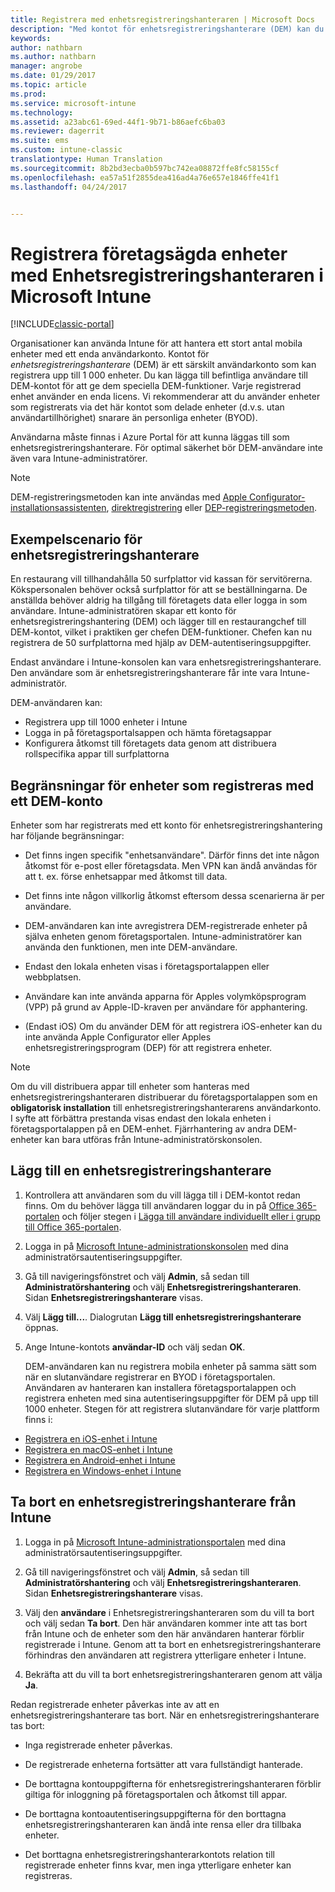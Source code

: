 ```yaml
---
title: Registrera med enhetsregistreringshanteraren | Microsoft Docs
description: "Med kontot för enhetsregistreringshanterare (DEM) kan du hantera ett stort antal delade, företagsägda mobila enheter med ett enda användarkonto."
keywords: 
author: nathbarn
ms.author: nathbarn
manager: angrobe
ms.date: 01/29/2017
ms.topic: article
ms.prod: 
ms.service: microsoft-intune
ms.technology: 
ms.assetid: a23abc61-69ed-44f1-9b71-b86aefc6ba03
ms.reviewer: dagerrit
ms.suite: ems
ms.custom: intune-classic
translationtype: Human Translation
ms.sourcegitcommit: 8b2bd3ecba0b597bc742ea08872ffe8fc58155cf
ms.openlocfilehash: ea57a51f2855dea416ad4a76e657e1846ffe41f1
ms.lasthandoff: 04/24/2017


---
```



# <a name="enroll-corporate-owned-devices-with-the-device-enrollment-manager-in-microsoft-intune"></a>Registrera företagsägda enheter med Enhetsregistreringshanteraren i Microsoft Intune

[!INCLUDE[classic-portal](../includes/classic-portal.md)]

Organisationer kan använda Intune för att hantera ett stort antal mobila enheter med ett enda användarkonto. Kontot för *enhetsregistreringshanterare* (DEM) är ett särskilt användarkonto som kan registrera upp till 1 000 enheter. Du kan lägga till befintliga användare till DEM-kontot för att ge dem speciella DEM-funktioner. Varje registrerad enhet använder en enda licens. Vi rekommenderar att du använder enheter som registrerats via det här kontot som delade enheter (d.v.s. utan användartillhörighet) snarare än personliga enheter (BYOD).  

Användarna måste finnas i Azure Portal för att kunna läggas till som enhetsregistreringshanterare. För optimal säkerhet bör DEM-användare inte även vara Intune-administratörer.

>[!NOTE]
>DEM-registreringsmetoden kan inte användas med [Apple Configurator-installationsassistenten](ios-setup-assistant-enrollment-in-microsoft-intune.md), [direktregistrering](ios-direct-enrollment-in-microsoft-intune.md) eller [DEP-registreringsmetoden](ios-device-enrollment-program-in-microsoft-intune.md).

## <a name="example-of-a-device-enrollment-manager-scenario"></a>Exempelscenario för enhetsregistreringshanterare

En restaurang vill tillhandahålla 50 surfplattor vid kassan för servitörerna. Kökspersonalen behöver också surfplattor för att se beställningarna. De anställda behöver aldrig ha tillgång till företagets data eller logga in som användare. Intune-administratören skapar ett konto för enhetsregistreringshantering (DEM) och lägger till en restaurangchef till DEM-kontot, vilket i praktiken ger chefen DEM-funktioner. Chefen kan nu registrera de 50 surfplattorna med hjälp av DEM-autentiseringsuppgifter.

Endast användare i Intune-konsolen kan vara enhetsregistreringshanterare. Den användare som är enhetsregistreringshanterare får inte vara Intune-administratör.

DEM-användaren kan:

-   Registrera upp till 1000 enheter i Intune
-   Logga in på företagsportalsappen och hämta företagsappar
-   Konfigurera åtkomst till företagets data genom att distribuera rollspecifika appar till surfplattorna

## <a name="limitations-of-devices-that-are-enrolled-with-a-dem-account"></a>Begränsningar för enheter som registreras med ett DEM-konto

Enheter som har registrerats med ett konto för enhetsregistreringshantering har följande begränsningar:

  - Det finns ingen specifik "enhetsanvändare". Därför finns det inte någon åtkomst för e-post eller företagsdata. Men VPN kan ändå användas för att t. ex. förse enhetsappar med åtkomst till data.

  - Det finns inte någon villkorlig åtkomst eftersom dessa scenarierna är per användare.

  - DEM-användaren kan inte avregistrera DEM-registrerade enheter på själva enheten genom företagsportalen. Intune-administratörer kan använda den funktionen, men inte DEM-användare.

  - Endast den lokala enheten visas i företagsportalappen eller webbplatsen.

  - Användare kan inte använda apparna för Apples volymköpsprogram (VPP) på grund av Apple-ID-kraven per användare för apphantering.

  - (Endast iOS) Om du använder DEM för att registrera iOS-enheter kan du inte använda Apple Configurator eller Apples enhetsregistreringsprogram (DEP) för att registrera enheter.

> [!NOTE]
> Om du vill distribuera appar till enheter som hanteras med enhetsregistreringshanteraren distribuerar du företagsportalappen som en **obligatorisk installation** till enhetsregistreringshanterarens användarkonto.
> I syfte att förbättra prestanda visas endast den lokala enheten i företagsportalappen på en DEM-enhet. Fjärrhantering av andra DEM-enheter kan bara utföras från Intune-administratörskonsolen.


## <a name="add-a-device-enrollment-manager"></a>Lägg till en enhetsregistreringshanterare

1.  Kontrollera att användaren som du vill lägga till i DEM-kontot redan finns. Om du behöver lägga till användaren loggar du in på [Office 365-portalen](https://go.microsoft.com/fwlink/p/?LinkId=698854) och följer stegen i [Lägga till användare individuellt eller i grupp till Office 365-portalen](https://support.office.com/article/Add-users-individually-or-in-bulk-to-Office-365-Admin-Help-1970f7d6-03b5-442f-b385-5880b9c256ec).

2.  Logga in på [Microsoft Intune-administrationskonsolen](https://manage.microsoft.com) med dina administratörsautentiseringsuppgifter.

3.  Gå till navigeringsfönstret och välj **Admin**, så sedan till **Administratörshantering** och välj **Enhetsregistreringshanteraren**. Sidan **Enhetsregistreringshanterare** visas.

4.  Välj **Lägg till...**. Dialogrutan **Lägg till enhetsregistreringshanterare** öppnas.

5.  Ange Intune-kontots **användar-ID** och välj sedan **OK**.

    DEM-användaren kan nu registrera mobila enheter på samma sätt som när en slutanvändare registrerar en BYOD i företagsportalen. Användaren av hanteraren kan installera företagsportalappen och registrera enheten med sina autentiseringsuppgifter för DEM på upp till 1000 enheter. Stegen för att registrera slutanvändare för varje plattform finns i:

  - [Registrera en iOS-enhet i Intune](https://docs.microsoft.com/intune/enduser/enroll-your-device-in-intune-ios)
  - [Registrera en macOS-enhet i Intune](https://docs.microsoft.com/intune/enduser/enroll-your-device-in-intune-macos)
  - [Registrera en Android-enhet i Intune](https://docs.microsoft.com/intune/enduser/enroll-your-device-in-intune-android)
  - [Registrera en Windows-enhet i Intune](https://docs.microsoft.com/intune/enduser/enroll-your-device-in-intune-windows)

## <a name="delete-a-device-enrollment-manager-from-intune"></a>Ta bort en enhetsregistreringshanterare från Intune

1.  Logga in på [Microsoft Intune-administrationsportalen](https://manage.microsoft.com) med dina administratörsautentiseringsuppgifter.

2.  Gå till navigeringsfönstret och välj **Admin**, så sedan till **Administratörshantering** och välj **Enhetsregistreringshanteraren**. Sidan **Enhetsregistreringshanterare** visas.

3.  Välj den **användare** i Enhetsregistreringshanteraren som du vill ta bort och välj sedan **Ta bort**. Den här användaren kommer inte att tas bort från Intune och de enheter som den här användaren hanterar förblir registrerade i Intune. Genom att ta bort en enhetsregistreringshanterare förhindras den användaren att registrera ytterligare enheter i Intune.

4.  Bekräfta att du vill ta bort enhetsregistreringshanteraren genom att välja **Ja**.

Redan registrerade enheter påverkas inte av att en enhetsregistreringshanterare tas bort. När en enhetsregistreringshanterare tas bort:

-   Inga registrerade enheter påverkas.

-   De registrerade enheterna fortsätter att vara fullständigt hanterade.

-   De borttagna kontouppgifterna för enhetsregistreringshanteraren förblir giltiga för inloggning på företagsportalen och åtkomst till appar.

-   De borttagna kontoautentiseringsuppgifterna för den borttagna enhetsregistreringshanteraren kan ändå inte rensa eller dra tillbaka enheter.

-   Det borttagna enhetsregistreringshanterarkontots relation till registrerade enheter finns kvar, men inga ytterligare enheter kan registreras.

